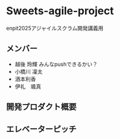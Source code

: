 # Sweets-agile-project
enpit2025アジャイルスクラム開発講義用

## メンバー
- 越後 玲輝 みんなpushできるかい？
- 小橋川 凜太
- 酒本利香
- 伊礼　颯真
## 開発プロダクト概要

## エレベーターピッチ
